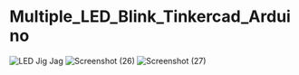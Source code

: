 # Multiple_LED_Blink_Tinkercad_Arduino


![LED Jig Jag](https://user-images.githubusercontent.com/36816925/104275685-86b57580-54cd-11eb-931a-802ba99a212c.png)
![Screenshot (26)](https://user-images.githubusercontent.com/36816925/104275698-8d43ed00-54cd-11eb-8fff-b3a45a93069d.png)
![Screenshot (27)](https://user-images.githubusercontent.com/36816925/104275706-903edd80-54cd-11eb-9e6b-d5705a8cbc53.png)
